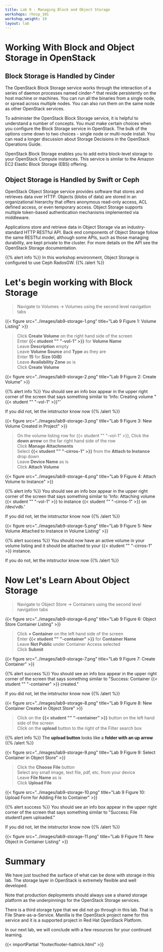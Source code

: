 ```yaml
---
title: Lab 9 - Managing Block and Object Storage
workshops: rhosp_101
workshop_weight: 19
layout: lab
---
```


# Working With Block and Object Storage in OpenStack

## Block Storage is Handled by Cinder

The OpenStack Block Storage service works through the interaction of a series of daemon processes named cinder-* that reside persistently on the host machine or machines. You can run all the binaries from a single node, or spread across multiple nodes. You can also run them on the same node as other OpenStack services.

To administer the OpenStack Block Storage service, it is helpful to understand a number of concepts. You must make certain choices when you configure the Block Storage service in OpenStack. The bulk of the options come down to two choices - single node or multi-node install. You can read a longer discussion about Storage Decisions in the OpenStack Operations Guide.

OpenStack Block Storage enables you to add extra block-level storage to your OpenStack Compute instances. This service is similar to the Amazon EC2 Elastic Block Storage (EBS) offering.

## Object Storage is Handled by Swift or Ceph

OpenStack Object Storage service provides software that stores and retrieves data over HTTP. Objects (blobs of data) are stored in an organizational hierarchy that offers anonymous read-only access, ACL defined access, or even temporary access. Object Storage supports multiple token-based authentication mechanisms implemented via middleware.

Applications store and retrieve data in Object Storage via an industry-standard HTTP RESTful API. Back end components of Object Storage follow the same RESTful model, although some APIs, such as those managing durability, are kept private to the cluster. For more details on the API see the OpenStack Storage documentation.

{{% alert info %}}
In this workshop environment, Object Storage is configured to use Ceph RadosGW.
{{% /alert %}}

# Let's begin working with Block Storage

> Navigate to Volumes -> Volumes using the second level navigation tabs  

{{< figure src="../images/lab9-storage-1.png" title="Lab 9 Figure 1: Volume Listing" >}}

> Click **Create Volume** on the right hand side of the screen  
> Enter **{{< student "" "-vol-1" >}}** for **Volume Name**  
> Leave **Description** empty  
> Leave **Volume Source** and **Type** as they are  
> Enter **15** for **Size (GiB)**  
> Leave **Availability Zone** as is  
> Click **Create Volume**

{{< figure src="../images/lab9-storage-2.png" title="Lab 9 Figure 2: Create Volume" >}}

{{% alert info %}}
You should see an info box appear in the upper right corner of the screen that says something similar to 'Info: Creating volume "{{< student "" "-vol-1" >}}"'

If you did not, let the intstructor know now
{{% /alert %}}

{{< figure src="../images/lab9-storage-3.png" title="Lab 9 Figure 3: New Volume Created in Project" >}}

> On the volume listing row for {{< student "" "-vol-1" >}}, Click the **down arrow** on the far right hand side of the row  
> Click **Manage Attachments**  
> Select **{{< student "" "-cirros-1" >}}** from the **Attach to Instance** drop down  
> Leave **Device Name** as is  
> Click **Attach Volume**

{{< figure src="../images/lab9-storage-4.png" title="Lab 9 Figure 4: Attach Volume to Instance" >}}

{{% alert info %}}
You should see an info box appear in the upper right corner of the screen that says something similar to 'Info: Attaching volume {{< student "" "-vol-1" >}} to instance {{< student "" "-cirros-1" >}} on /dev/vdb.'

If you did not, let the intstructor know now
{{% /alert %}}

{{< figure src="../images/lab9-storage-5.png" title="Lab 9 Figure 5: New Volume Attached to Instance in Volume Listing" >}}

{{% alert success %}}
You should now have an active volume in your volume listing and it should be attached to your {{< student "" "-cirros-1" >}} instance.

If you do not, let the intstructor know now
{{% /alert %}}

# Now Let's Learn About Object Storage

> Navigate to Object Store -> Containers using the second level navigation tabs  

{{< figure src="../images/lab9-storage-6.png" title="Lab 9 Figure 6: Object Store Container Listing" >}}

> Click **+ Container** on the left hand side of the screen  
> Enter **{{< student "" "-container" >}}** for **Container Name**  
> Leave **Not Public** under Container Access selected  
> Click **Submit**

{{< figure src="../images/lab9-storage-7.png" title="Lab 9 Figure 7: Create Container" >}}

{{% alert success %}}
You should see an info box appear in the upper right corner of the screen that says something similar to "Success: Container {{< student "" "-container" >}} created."

If you did not, let the intstructor know now
{{% /alert %}}

{{< figure src="../images/lab9-storage-8.png" title="Lab 9 Figure 8: New Container Created in Object Store" >}}

> Click on the **{{< student "" "-container" >}}** button on the left hand side of the screen  
> Click on the **upload** button to the right of the Filter search box

{{% alert info %}}
The **upload button** looks like a **folder with an up arrow**  
{{% /alert %}}

{{< figure src="../images/lab9-storage-9.png" title="Lab 9 Figure 9: Select Container in Object Store" >}}

> Click the **Choose File** button  
> Select any small image, text file, pdf, etc. from your device  
> Leave **File Name** as is  
> Click **Upload File**

{{< figure src="../images/lab9-storage-10.png" title="Lab 9 Figure 10: Upload Form for Adding File to Container" >}}

{{% alert success %}}
You should see an info box appear in the upper right corner of the screen that says something similar to "Success: File student1.pem uploaded."

If you did not, let the intstructor know now
{{% /alert %}}

{{< figure src="../images/lab9-storage-11.png" title="Lab 9 Figure 11: New Object in Container Listing" >}}

# Summary

We have just touched the surface of what can be done with storage in this lab. The storage layer in OpenStack is extremely flexible and well developed.

Note that production deployments should always use a shared storage platform as the underpinnings for the OpenStack Storage services.

There is a third storage type that we did not go through in this lab. That is File Share-as-a-Service. Manilla is the OpenStack project name for this service and it is a supported project in Red Hat OpenStack Platform.

In our next lab, we will conclude with a few resources for your continued learning.

{{< importPartial "footer/footer-hattrick.html" >}}
